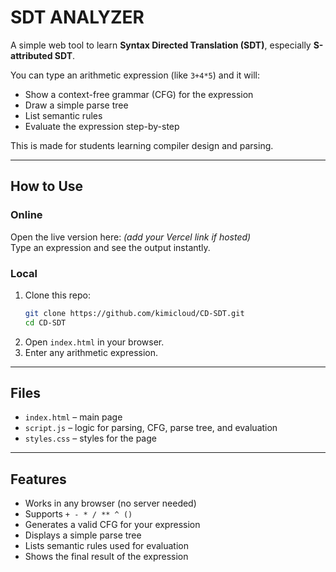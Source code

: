 # SDT ANALYZER

A simple web tool to learn **Syntax Directed Translation (SDT)**, especially **S-attributed SDT**.

You can type an arithmetic expression (like `3+4*5`) and it will:
- Show a context-free grammar (CFG) for the expression
- Draw a simple parse tree
- List semantic rules
- Evaluate the expression step-by-step

This is made for students learning compiler design and parsing.

---

## How to Use

### Online
Open the live version here: *(add your Vercel link if hosted)*  
Type an expression and see the output instantly.

### Local
1. Clone this repo:
   ```bash
   git clone https://github.com/kimicloud/CD-SDT.git
   cd CD-SDT
2. Open `index.html` in your browser.
3. Enter any arithmetic expression.

---

## Files

- `index.html` – main page
- `script.js` – logic for parsing, CFG, parse tree, and evaluation
- `styles.css` – styles for the page

---

## Features

- Works in any browser (no server needed)
- Supports `+ - * / ** ^ ()`
- Generates a valid CFG for your expression
- Displays a simple parse tree
- Lists semantic rules used for evaluation
- Shows the final result of the expression

